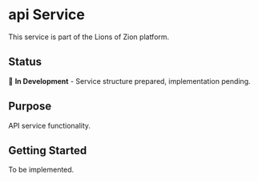 # api Service

This service is part of the Lions of Zion platform.

## Status
🚧 **In Development** - Service structure prepared, implementation pending.

## Purpose
API service functionality.

## Getting Started
To be implemented.

